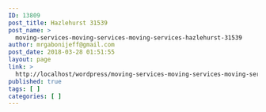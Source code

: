 ```yaml
---
ID: 13809
post_title: Hazlehurst 31539
post_name: >
  moving-services-moving-services-moving-services-hazlehurst-31539
author: mrgabonijeff@gmail.com
post_date: 2018-03-28 01:51:55
layout: page
link: >
  http://localhost/wordpress/moving-services-moving-services-moving-services-hazlehurst-31539/
published: true
tags: [ ]
categories: [ ]
---
```

